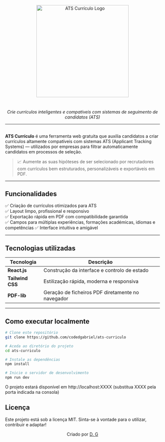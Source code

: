 <div align="center">
  <img src="https://raw.githubusercontent.com/codedgabriel/ats-curriculo/main/public/logoats.png" width="300" alt="ATS Currículo Logo" />
  
  #

  <em>Crie currículos inteligentes e compatíveis com sistemas de seguimento de candidatos (ATS)</em> <!-- Adaptado -->
</div>

---

## 

**ATS Currículo** é uma ferramenta web gratuita que auxilia candidatos a criar currículos altamente compatíveis com sistemas ATS (Applicant Tracking Systems) — utilizados por empresas para filtrar automaticamente candidatos em processos de seleção. <!-- Adaptado -->

> 📈 Aumente as suas hipóteses de ser selecionado por recrutadores com currículos bem estruturados, personalizáveis e exportáveis em PDF. <!-- Adaptado -->

---

## Funcionalidades

✅ Criação de currículos otimizados para ATS  
✅ Layout limpo, profissional e responsivo  
✅ Exportação rápida em PDF com compatibilidade garantida  
✅ Campos para múltiplas experiências, formações académicas, idiomas e competências <!-- Adaptado -->
✅ Interface intuitiva e amigável  

---

## Tecnologias utilizadas

| Tecnologia     | Descrição                                             |
|----------------|-------------------------------------------------------|
| **React.js**   | Construção da interface e controlo de estado         | <!-- Adaptado -->
| **Tailwind CSS** | Estilização rápida, moderna e responsiva            |
| **PDF-lib**    | Geração de ficheiros PDF diretamente no navegador | <!-- Adaptado -->

---

## Como executar localmente

```bash
# Clone este repositório
git clone https://github.com/codedgabriel/ats-curriculo

# Aceda ao diretório do projeto
cd ats-curriculo

# Instale as dependências
npm install

# Inicie o servidor de desenvolvimento
npm run dev

```

O projeto estará disponível em http://localhost:XXXX (substitua XXXX pela porta indicada na consola)
## Licença

Este projeto está sob a licença MIT.
Sinta-se à vontade para o utilizar, contribuir e adaptar! <!-- Adaptado -->

<div align="center"> Criado por <a href="https://github.com/codedgabriel" target="_blank">D. G</a> </div> <!-- Adaptado -->